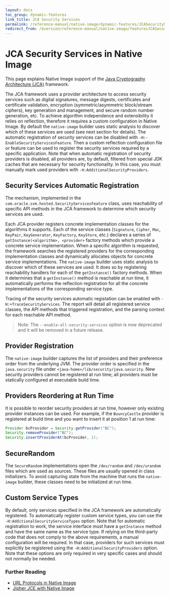 ```yaml
---
layout: docs
toc_group: dynamic-features
link_title: JCA Security Services
permalink: /reference-manual/native-image/dynamic-features/JCASecurityServices/
redirect_from: /$version/reference-manual/native-image/featuresJCASecurityServices/
---
```


# JCA Security Services in Native Image

This page explains Native Image support of the [Java Cryptography Architecture (JCA)](https://docs.oracle.com/en/java/javase/17/security/java-cryptography-architecture-jca-reference-guide.html) framework.

The JCA framework uses a provider architecture to access security services such as digital signatures, message digests, certificates and certificate validation, encryption (symmetric/asymmetric block/stream ciphers), key generation and management, and secure random number generation, etc.
To achieve algorithm independence and extensibility it relies on reflection, therefore it requires a custom configuration in Native Image.
By default the `native-image` builder uses static analysis to discover which of these services are used (see next section for details).
The automatic registration of security services can be disabled with `-H:-EnableSecurityServicesFeature`.
Then a custom reflection configuration file or feature can be used to register the security services required by a specific application.
Note that when automatic registration of security providers is disabled, all providers are, by default, filtered from special JDK caches that are necessary for security functionality.
In this case, you must manually mark used providers with `-H:AdditionalSecurityProviders`.

## Security Services Automatic Registration

The mechanism, implemented in the `com.oracle.svm.hosted.SecurityServicesFeature` class, uses reachability of specific API methods in the JCA framework to determine which security services are used.

Each JCA provider registers concrete implementation classes for the algorithms it supports.
Each of the service classes (`Signature`, `Cipher`, `Mac`, `KeyPair`, `KeyGenerator`, `KeyFactory`, `KeyStore`, etc.) declares a series of `getInstance(<algorithm>, <provider>` factory methods which provide a concrete service implementation.
When a specific algorithm is requested, the framework searches the registered providers for the corresponding implementation classes and dynamically allocates objects for concrete service implementations.
The `native-image` builder uses static analysis to discover which of these services are used.
It does so by registering reachability handlers for each of the `getInstance()` factory methods.
When it determines that a `getInstance()` method is reachable at run time, it automatically performs the reflection registration for all the concrete implementations of the corresponding service type.

Tracing of the security services automatic registation can be enabled with `-H:+TraceSecurityServices`.
The report will detail all registered service classes, the API methods that triggered registration, and the parsing context for each reachable API method.

> Note: The `--enable-all-security-services` option is now deprecated and it will be removed in a future release.

## Provider Registration

The `native-image` builder captures the list of providers and their preference order from the underlying JVM.
The provider order is specified in the `java.security` file under `<java-home>/lib/security/java.security`.
New security providers cannot be registered at run time; all providers must be statically configured at executable build time.

## Providers Reordering at Run Time

It is possible to reorder security providers at run time, however only existing provider instances can be used.
For example, if the `BouncyCastle` provider is registered at build time and you want to insert it at position 1 at run time:
```java
Provider bcProvider = Security.getProvider("BC");
Security.removeProvider("BC");
Security.insertProviderAt(bcProvider, 1);
```

## SecureRandom

The `SecureRandom` implementations open the `/dev/random` and `/dev/urandom` files which are used as sources.
These files are usually opened in class initializers.
To avoid capturing state from the machine that runs the `native-image` builder, these classes need to be initialized at run time.

## Custom Service Types

By default, only services specified in the JCA framework are automatically registered. To automatically register custom service types, you can use the `-H:AdditionalSecurityServiceTypes` option.
Note that for automatic registration to work, the service interface must have a `getInstance` method and have the same name as the service type.
If relying on the third-party code that does not comply to the above requirements, a manual configuration will be required. In that case, providers for such services must explicitly be registered using the `-H:AdditionalSecurityProviders` option. Note that these options are only required in very specific cases and should not normally be needed.

### Further Reading

* [URL Protocols in Native Image](URLProtocols.md)
* [Jipher JCE with Native Image](../../security/JipherJCE.md)